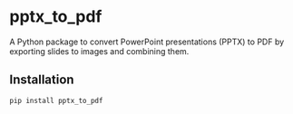 # pptx_to_pdf
A Python package to convert PowerPoint presentations (PPTX) to PDF by exporting slides to images and combining them.

## Installation
```bash
pip install pptx_to_pdf
